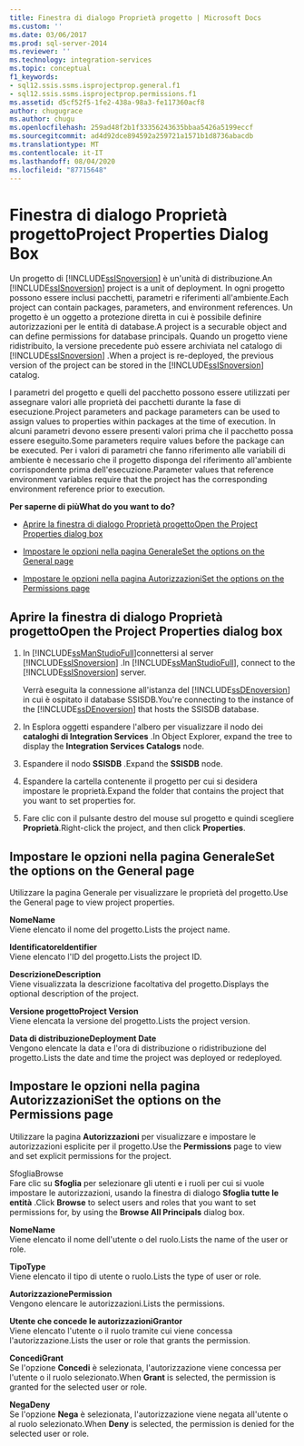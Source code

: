 ```yaml
---
title: Finestra di dialogo Proprietà progetto | Microsoft Docs
ms.custom: ''
ms.date: 03/06/2017
ms.prod: sql-server-2014
ms.reviewer: ''
ms.technology: integration-services
ms.topic: conceptual
f1_keywords:
- sql12.ssis.ssms.isprojectprop.general.f1
- sql12.ssis.ssms.isprojectprop.permissions.f1
ms.assetid: d5cf52f5-1fe2-438a-98a3-fe117360acf8
author: chugugrace
ms.author: chugu
ms.openlocfilehash: 259ad48f2b1f33356243635bbaa5426a5199eccf
ms.sourcegitcommit: ad4d92dce894592a259721a1571b1d8736abacdb
ms.translationtype: MT
ms.contentlocale: it-IT
ms.lasthandoff: 08/04/2020
ms.locfileid: "87715648"
---
```

# <a name="project-properties-dialog-box"></a><span data-ttu-id="6dab9-102">Finestra di dialogo Proprietà progetto</span><span class="sxs-lookup"><span data-stu-id="6dab9-102">Project Properties Dialog Box</span></span>
  <span data-ttu-id="6dab9-103">Un progetto di [!INCLUDE[ssISnoversion](../../includes/ssisnoversion-md.md)] è un'unità di distribuzione.</span><span class="sxs-lookup"><span data-stu-id="6dab9-103">An [!INCLUDE[ssISnoversion](../../includes/ssisnoversion-md.md)] project is a unit of deployment.</span></span> <span data-ttu-id="6dab9-104">In ogni progetto possono essere inclusi pacchetti, parametri e riferimenti all'ambiente.</span><span class="sxs-lookup"><span data-stu-id="6dab9-104">Each project can contain packages, parameters, and environment references.</span></span> <span data-ttu-id="6dab9-105">Un progetto è un oggetto a protezione diretta in cui è possibile definire autorizzazioni per le entità di database.</span><span class="sxs-lookup"><span data-stu-id="6dab9-105">A project is a securable object and can define permissions for database principals.</span></span> <span data-ttu-id="6dab9-106">Quando un progetto viene ridistribuito, la versione precedente può essere archiviata nel catalogo di [!INCLUDE[ssISnoversion](../../includes/ssisnoversion-md.md)] .</span><span class="sxs-lookup"><span data-stu-id="6dab9-106">When a project is re-deployed, the previous version of the project can be stored in the [!INCLUDE[ssISnoversion](../../includes/ssisnoversion-md.md)] catalog.</span></span>  
  
 <span data-ttu-id="6dab9-107">I parametri del progetto e quelli del pacchetto possono essere utilizzati per assegnare valori alle proprietà dei pacchetti durante la fase di esecuzione.</span><span class="sxs-lookup"><span data-stu-id="6dab9-107">Project parameters and package parameters can be used to assign values to properties within packages at the time of execution.</span></span> <span data-ttu-id="6dab9-108">In alcuni parametri devono essere presenti valori prima che il pacchetto possa essere eseguito.</span><span class="sxs-lookup"><span data-stu-id="6dab9-108">Some parameters require values before the package can be executed.</span></span> <span data-ttu-id="6dab9-109">Per i valori di parametri che fanno riferimento alle variabili di ambiente è necessario che il progetto disponga del riferimento all'ambiente corrispondente prima dell'esecuzione.</span><span class="sxs-lookup"><span data-stu-id="6dab9-109">Parameter values that reference environment variables require that the project has the corresponding environment reference prior to execution.</span></span>  
  
 <span data-ttu-id="6dab9-110">**Per saperne di più**</span><span class="sxs-lookup"><span data-stu-id="6dab9-110">**What do you want to do?**</span></span>  
  
-   [<span data-ttu-id="6dab9-111">Aprire la finestra di dialogo Proprietà progetto</span><span class="sxs-lookup"><span data-stu-id="6dab9-111">Open the Project Properties dialog box</span></span>](#open_dialog)  
  
-   [<span data-ttu-id="6dab9-112">Impostare le opzioni nella pagina Generale</span><span class="sxs-lookup"><span data-stu-id="6dab9-112">Set the options on the General page</span></span>](#general)  
  
-   [<span data-ttu-id="6dab9-113">Impostare le opzioni nella pagina Autorizzazioni</span><span class="sxs-lookup"><span data-stu-id="6dab9-113">Set the options on the Permissions page</span></span>](#permissions)  
  
##  <a name="open-the-project-properties-dialog-box"></a><a name="open_dialog"></a> <span data-ttu-id="6dab9-114">Aprire la finestra di dialogo Proprietà progetto</span><span class="sxs-lookup"><span data-stu-id="6dab9-114">Open the Project Properties dialog box</span></span>  
  
1.  <span data-ttu-id="6dab9-115">In [!INCLUDE[ssManStudioFull](../../includes/ssmanstudiofull-md.md)]connettersi al server [!INCLUDE[ssISnoversion](../../includes/ssisnoversion-md.md)] .</span><span class="sxs-lookup"><span data-stu-id="6dab9-115">In [!INCLUDE[ssManStudioFull](../../includes/ssmanstudiofull-md.md)], connect to the [!INCLUDE[ssISnoversion](../../includes/ssisnoversion-md.md)] server.</span></span>  
  
     <span data-ttu-id="6dab9-116">Verrà eseguita la connessione all'istanza del [!INCLUDE[ssDEnoversion](../../includes/ssdenoversion-md.md)] in cui è ospitato il database SSISDB.</span><span class="sxs-lookup"><span data-stu-id="6dab9-116">You're connecting to the instance of the [!INCLUDE[ssDEnoversion](../../includes/ssdenoversion-md.md)] that hosts the SSISDB database.</span></span>  
  
2.  <span data-ttu-id="6dab9-117">In Esplora oggetti espandere l'albero per visualizzare il nodo dei **cataloghi di Integration Services** .</span><span class="sxs-lookup"><span data-stu-id="6dab9-117">In Object Explorer, expand the tree to display the **Integration Services Catalogs** node.</span></span>  
  
3.  <span data-ttu-id="6dab9-118">Espandere il nodo **SSISDB** .</span><span class="sxs-lookup"><span data-stu-id="6dab9-118">Expand the **SSISDB** node.</span></span>  
  
4.  <span data-ttu-id="6dab9-119">Espandere la cartella contenente il progetto per cui si desidera impostare le proprietà.</span><span class="sxs-lookup"><span data-stu-id="6dab9-119">Expand the folder that contains the project that you want to set properties for.</span></span>  
  
5.  <span data-ttu-id="6dab9-120">Fare clic con il pulsante destro del mouse sul progetto e quindi scegliere **Proprietà**.</span><span class="sxs-lookup"><span data-stu-id="6dab9-120">Right-click the project, and then click **Properties**.</span></span>  
  
##  <a name="set-the-options-on-the-general-page"></a><a name="general"></a> <span data-ttu-id="6dab9-121">Impostare le opzioni nella pagina Generale</span><span class="sxs-lookup"><span data-stu-id="6dab9-121">Set the options on the General page</span></span>  
 <span data-ttu-id="6dab9-122">Utilizzare la pagina Generale per visualizzare le proprietà del progetto.</span><span class="sxs-lookup"><span data-stu-id="6dab9-122">Use the General page to view project properties.</span></span>  
  
 <span data-ttu-id="6dab9-123">**Nome**</span><span class="sxs-lookup"><span data-stu-id="6dab9-123">**Name**</span></span>  
 <span data-ttu-id="6dab9-124">Viene elencato il nome del progetto.</span><span class="sxs-lookup"><span data-stu-id="6dab9-124">Lists the project name.</span></span>  
  
 <span data-ttu-id="6dab9-125">**Identificatore**</span><span class="sxs-lookup"><span data-stu-id="6dab9-125">**Identifier**</span></span>  
 <span data-ttu-id="6dab9-126">Viene elencato l'ID del progetto.</span><span class="sxs-lookup"><span data-stu-id="6dab9-126">Lists the project ID.</span></span>  
  
 <span data-ttu-id="6dab9-127">**Descrizione**</span><span class="sxs-lookup"><span data-stu-id="6dab9-127">**Description**</span></span>  
 <span data-ttu-id="6dab9-128">Viene visualizzata la descrizione facoltativa del progetto.</span><span class="sxs-lookup"><span data-stu-id="6dab9-128">Displays the optional description of the project.</span></span>  
  
 <span data-ttu-id="6dab9-129">**Versione progetto**</span><span class="sxs-lookup"><span data-stu-id="6dab9-129">**Project Version**</span></span>  
 <span data-ttu-id="6dab9-130">Viene elencata la versione del progetto.</span><span class="sxs-lookup"><span data-stu-id="6dab9-130">Lists the project version.</span></span>  
  
 <span data-ttu-id="6dab9-131">**Data di distribuzione**</span><span class="sxs-lookup"><span data-stu-id="6dab9-131">**Deployment Date**</span></span>  
 <span data-ttu-id="6dab9-132">Vengono elencate la data e l'ora di distribuzione o ridistribuzione del progetto.</span><span class="sxs-lookup"><span data-stu-id="6dab9-132">Lists the date and time the project was deployed or redeployed.</span></span>  
  
##  <a name="set-the-options-on-the-permissions-page"></a><a name="permissions"></a> <span data-ttu-id="6dab9-133">Impostare le opzioni nella pagina Autorizzazioni</span><span class="sxs-lookup"><span data-stu-id="6dab9-133">Set the options on the Permissions page</span></span>  
 <span data-ttu-id="6dab9-134">Utilizzare la pagina **Autorizzazioni** per visualizzare e impostare le autorizzazioni esplicite per il progetto.</span><span class="sxs-lookup"><span data-stu-id="6dab9-134">Use the **Permissions** page to view and set explicit permissions for the project.</span></span>  
  
 <span data-ttu-id="6dab9-135">Sfoglia</span><span class="sxs-lookup"><span data-stu-id="6dab9-135">Browse</span></span>  
 <span data-ttu-id="6dab9-136">Fare clic su **Sfoglia** per selezionare gli utenti e i ruoli per cui si vuole impostare le autorizzazioni, usando la finestra di dialogo **Sfoglia tutte le entità** .</span><span class="sxs-lookup"><span data-stu-id="6dab9-136">Click **Browse** to select users and roles that you want to set permissions for, by using the **Browse All Principals** dialog box.</span></span>  
  
 <span data-ttu-id="6dab9-137">**Nome**</span><span class="sxs-lookup"><span data-stu-id="6dab9-137">**Name**</span></span>  
 <span data-ttu-id="6dab9-138">Viene elencato il nome dell'utente o del ruolo.</span><span class="sxs-lookup"><span data-stu-id="6dab9-138">Lists the name of the user or role.</span></span>  
  
 <span data-ttu-id="6dab9-139">**Tipo**</span><span class="sxs-lookup"><span data-stu-id="6dab9-139">**Type**</span></span>  
 <span data-ttu-id="6dab9-140">Viene elencato il tipo di utente o ruolo.</span><span class="sxs-lookup"><span data-stu-id="6dab9-140">Lists the type of user or role.</span></span>  
  
 <span data-ttu-id="6dab9-141">**Autorizzazione**</span><span class="sxs-lookup"><span data-stu-id="6dab9-141">**Permission**</span></span>  
 <span data-ttu-id="6dab9-142">Vengono elencare le autorizzazioni.</span><span class="sxs-lookup"><span data-stu-id="6dab9-142">Lists the permissions.</span></span>  
  
 <span data-ttu-id="6dab9-143">**Utente che concede le autorizzazioni**</span><span class="sxs-lookup"><span data-stu-id="6dab9-143">**Grantor**</span></span>  
 <span data-ttu-id="6dab9-144">Viene elencato l'utente o il ruolo tramite cui viene concessa l'autorizzazione.</span><span class="sxs-lookup"><span data-stu-id="6dab9-144">Lists the user or role that grants the permission.</span></span>  
  
 <span data-ttu-id="6dab9-145">**Concedi**</span><span class="sxs-lookup"><span data-stu-id="6dab9-145">**Grant**</span></span>  
 <span data-ttu-id="6dab9-146">Se l'opzione **Concedi** è selezionata, l'autorizzazione viene concessa per l'utente o il ruolo selezionato.</span><span class="sxs-lookup"><span data-stu-id="6dab9-146">When **Grant** is selected, the permission is granted for the selected user or role.</span></span>  
  
 <span data-ttu-id="6dab9-147">**Nega**</span><span class="sxs-lookup"><span data-stu-id="6dab9-147">**Deny**</span></span>  
 <span data-ttu-id="6dab9-148">Se l'opzione **Nega** è selezionata, l'autorizzazione viene negata all'utente o al ruolo selezionato.</span><span class="sxs-lookup"><span data-stu-id="6dab9-148">When **Deny** is selected, the permission is denied for the selected user or role.</span></span>  
  
  
